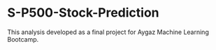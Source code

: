 # S-P500-Stock-Prediction
This analysis developed as a final project for Aygaz Machine Learning Bootcamp.

